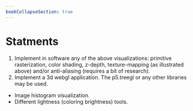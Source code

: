 ```yaml
---
bookCollapseSection: true
---
```


# Statments
1. Implement in software any of the above visualizations: primitive rasterization, color shading, z-depth, texture-mapping (as illustrated above) and/or anti-aliasing (requires a bit of research).
2. Implement a 3d webgl application. The p5.treegl or any other libraries may be used.
-   Image histogram visualization.
-   Different lightness (coloring brightness) tools.
